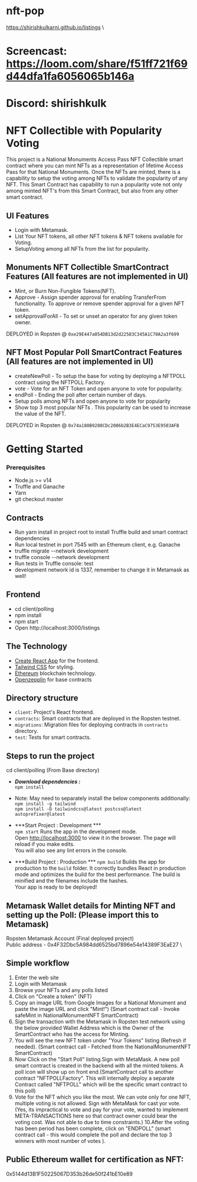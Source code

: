# nft-pop
https://shirishkulkarni.github.io/listings \
# Screencast: https://loom.com/share/f51ff721f69d44dfa1fa6056065b146a
# Discord: shirishkulk
# NFT Collectible with Popularity Voting

This project is a National Monuments Access Pass NFT Collectible smart contract where you can mint NFTs as a representation of lifetime Access Pass for that National Monuments.
Once the NFTs are minted, there is a capability to setup the voting among NFTs to validate the popularity of any NFT. This Smart Contract has capability to run a popularity vote
not only among minted NFT's from this Smart Contract, but also from any other smart contract.

## UI Features
- Login with Metamask.
- List Your NFT tokens, all other NFT tokens & NFT tokens available for Voting.
- SetupVoting among all NFTs from the list for popularity.


## Monuments NFT Collectible SmartContract Features (All features are not implemented in UI)
- Mint, or Burn Non-Fungible Tokens(NFT).
- Approve - Assign spender approval for enabling TransferFrom functionality. To approve or remove spender approval for a given NFT token.
- setApprovalForAll - To set or unset an operator for any given token owner.

DEPLOYED in Ropsten @ `0xe29E447a054DB13d2d22583C345A1C70A2a3f699`

## NFT Most Popular Poll SmartContract Features (All features are not implemented in UI)
- createNewPoll - To setup the base for voting by deploying a NFTPOLL contract using the NFTPOLL Factory.
- vote - Vote for an NFT Token and open anyone to vote for popularity.
- endPoll - Ending the poll after certain number of days.
- Setup polls among NFTs and open anyone to vote for popularity
- Show top 3 most popular NFTs . This popularity can be used to increase the value of the NFT.

DEPLOYED in Ropsten @ `0x74a180B9280CDc2006b2B3E4ECaC9753E9503AFB`

# Getting Started

### Prerequisites
 - Node.js >= v14
 - Truffle and Ganache
 - Yarn
 - git checkout master

## Contracts
  - Run yarn install in project root to install Truffle build and smart contract dependencies
  - Run local testnet in port 7545 with an Ethereum client, e.g. Ganache
  - truffle migrate --network development
  - truffle console --network development
  - Run tests in Truffle console: test
  - development network id is 1337, remember to change it in Metamask as well!

## Frontend
  - cd client/polling
  - npm install
  - npm start
  - Open http://localhost:3000/listings

## The Technology

- [Create React App](https://github.com/facebook/create-react-app) for the frontend.
- [Tailwind CSS](https://tailwindcss.com) for styling.
- [Ethereum](https://ethereum.org/en/) blockchain technology.
- [Openzepplin](https://openzeppelin.com/) for base contracts


## Directory structure

- `client`: Project's React frontend.
- `contracts`: Smart contracts that are deployed in the Ropsten testnet.
- `migrations`: Migration files for deploying contracts in `contracts` directory.
- `test`: Tests for smart contracts.

## Steps to run the project

cd client/polling (From Base directory)
- ***Download dependencies :*** \
  `npm install`

- Note: May need to separately install the below components additionally: \
  `npm install -g tailwind` \
  `npm install -D tailwindcss@latest postcss@latest autoprefixer@latest`

- ***Start Project : Development *** \
  `npm start` Runs the app in the development mode.\
  Open [http://localhost:3000](http://localhost:3000) to view it in the browser. The page will reload if you make edits.\
  You will also see any lint errors in the console.


- ***Build Project : Production ***
  `npm build`
  Builds the app for production to the `build` folder.
  It correctly bundles React in production mode and optimizes the build for the best performance. The build is minified and the filenames include the hashes.\
  Your app is ready to be deployed!


## Metamask Wallet details for Minting NFT and setting up the Poll: (Please import this to Metamask)
Ropsten Metamask Account (Final deployed project) \
Public address - 0x4F32Dbc5A984dd6525bd7896e54e14389F3EaE27 \  

## Simple workflow

1. Enter the web site
2. Login with Metamask
3. Browse your NFTs and any polls listed
4. Click on "Create a token" (NFT)
5. Copy an image URL from Google Images for a National Monument and paste the image URL and click "Mint!") (Smart contract call - Invoke safeMint in NationalMonumentNFT SmartContract)
6. Sign the transaction with the Metamask in Ropsten test network using the below provided Wallet Address which is the Owner of the SmartContract who has the access for Minting.
7. You will see the new NFT token under "Your Tokens" listing (Refresh if needed). (Smart contract call - Fetched from the NationalMonumentNFT SmartContract)
8. Now Click on the  "Start Poll" listing.Sign with MetaMask. A new poll smart contract is created in the backend with all the minted tokens. A poll icon will show up on front end.(SmartContract call to another contract "NFTPOLLFactory". This will internally deploy a separate Contract called "NFTPOLL" which will be the specific smart contract to this poll)
9. Vote for the NFT which you like the most. We can vote only for one NFT, multiple voting is not allowed. Sign with MetaMask for cast yor vote. (Yes, its impractical to vote and pay for your vote, wanted to implement META-TRANSACTIONS here so that contract owner could bear the voting cost. Was not able to due to time constraints.)
10.After the voting has been period has been complete, click on "ENDPOLL" (smart contract call - this would complete the poll and declare the top 3 winners with most number of votes ).



## Public Ethereum wallet for certification as NFT:
0x5144d13B1F50225067D353b26de50f241bE10e89  

